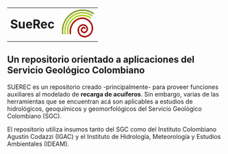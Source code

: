 <table style="border-collapse: collapse; border: none; width: 100%;">
  <tr style="border: none;">
    <td style="border: none; text-align: left; vertical-align: middle;">
      <h1 style="margin: 0;">SueRec</h1>
    </td>
    <td style="border: none; text-align: right; vertical-align: middle;">
      <img src="LOGO_SGC.png" alt="Logo" width="80" style="margin: 0;"/>
    </td>
  </tr>
</table>


## Un repositorio orientado a aplicaciones del Servicio Geológico Colombiano

SUEREC es un repositorio creado -principalmente- para proveer funciones auxiliares al modelado de **recarga de acuíferos**. Sin embargo, varias de las herramientas que se encuentran acá son aplicables a estudios de hidrológicos, geoquímicos y geomorfológicos del Servicio Geológico Colombiano (SGC).

El repositorio utiliza insumos tanto del SGC como del Instituto Colombiano Agustin Codazzi (IGAC) y el Instituto de Hidrología, Meteorología y Estudios Ambientales (IDEAM).
